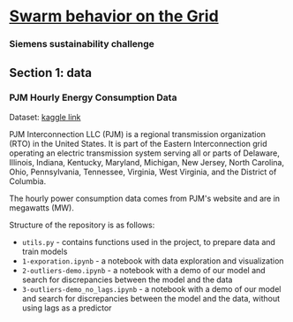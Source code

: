 # [Swarm behavior on the Grid](https://ecosystem.siemens.com/techforsustainability/swarm-behaviour-on-the-grid/overview)

### Siemens sustainability challenge


## Section 1: data  

### **PJM Hourly Energy Consumption Data**
Dataset: [kaggle link](https://www.kaggle.com/datasets/robikscube/hourly-energy-consumption)

PJM Interconnection LLC (PJM) is a regional transmission organization (RTO) in the United States. It is part of the Eastern Interconnection grid operating an electric transmission system serving all or parts of Delaware, Illinois, Indiana, Kentucky, Maryland, Michigan, New Jersey, North Carolina, Ohio, Pennsylvania, Tennessee, Virginia, West Virginia, and the District of Columbia.

The hourly power consumption data comes from PJM's website and are in megawatts (MW).



Structure of the repository is as follows:

* `utils.py` - contains functions used in the project, to prepare data and train models
* `1-exporation.ipynb` - a notebook with data exploration and visualization
* `2-outliers-demo.ipynb` - a notebook with a demo of our model and search for discrepancies between the model and the data
* `3-outliers-demo_no_lags.ipynb` - a notebook with a demo of our model and search for discrepancies between the model and the data, without using lags as a predictor
